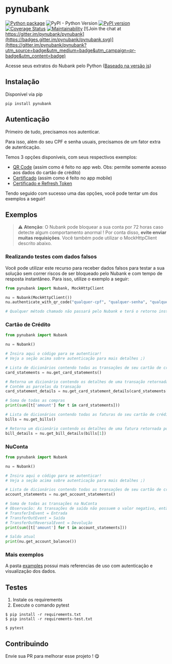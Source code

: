 # pynubank
[![Python package](https://github.com/andreroggeri/pynubank/actions/workflows/build.yml/badge.svg)](https://github.com/andreroggeri/pynubank/actions/workflows/build.yml)
![PyPI - Python Version](https://img.shields.io/pypi/pyversions/pynubank)
[![PyPI version](https://badge.fury.io/py/pynubank.svg)](https://badge.fury.io/py/pynubank)
[![Coverage Status](https://coveralls.io/repos/github/andreroggeri/pynubank/badge.svg?branch=master)](https://coveralls.io/github/andreroggeri/pynubank?branch=master)
[![Maintainability](https://api.codeclimate.com/v1/badges/e550387e85d315a212af/maintainability)](https://codeclimate.com/github/andreroggeri/pynubank/maintainability) [![Join the chat at https://gitter.im/pynubank/pynubank](https://badges.gitter.im/pynubank/pynubank.svg)](https://gitter.im/pynubank/pynubank?utm_source=badge&utm_medium=badge&utm_campaign=pr-badge&utm_content=badge)

Acesse seus extratos do Nubank pelo Python ([Baseado na versão js](https://github.com/Astrocoders/nubank-api))

## Instalação
Disponível via pip

`pip install pynubank`


## Autenticação
Primeiro de tudo, precisamos nos autenticar. 

Para isso, além do seu CPF e senha usuais, precisamos de um fator extra de autenticação.

Temos 3 opções disponíveis, com seus respectivos exemplos:
- [QR Code](https://github.com/andreroggeri/pynubank/blob/master/examples/login-qrcode.md) (assim como é feito no app web. Obs: permite somente acesso aos dados do cartão de crédito) 
- [Certificado](https://github.com/andreroggeri/pynubank/blob/master/examples/login-certificate.md) (assim como é feito no app mobile)
- [Certificado e Refresh Token](https://github.com/andreroggeri/pynubank/blob/master/examples/login-refresh-token.md)

Tendo seguido com sucesso uma das opções, você pode tentar um dos exemplos a seguir!

## Exemplos

> :warning:  **Atenção**: O Nubank pode bloquear a sua conta por 72 horas caso detecte algum comportamento anormal !
Por conta disso, **evite enviar muitas requisições**. Você também pode utilizar o MockHttpClient descrito abaixo.

### Realizando testes com dados falsos
Você pode utilizar este recurso para receber dados falsos para testar a sua solução sem correr riscos de ser bloqueado pelo Nubank e com tempo de resposta instantâneo. Para isso, utilize o exemplo a seguir:

```python
from pynubank import Nubank, MockHttpClient

nu = Nubank(MockHttpClient())
nu.authenticate_with_qr_code("qualquer-cpf", "qualquer-senha", "qualquer-coisa") # Essa linha funciona porque não estamos chamando o servidor do Nubank ;)

# Qualquer método chamado não passará pelo Nubank e terá o retorno instantâneo.
```


### Cartão de Crédito
```python
from pynubank import Nubank

nu = Nubank()

# Insira aqui o código para se autenticar!
# Veja a seção acima sobre autenticação para mais detalhes ;)

# Lista de dicionários contendo todas as transações de seu cartão de crédito
card_statements = nu.get_card_statements()

# Retorna um dicionário contendo os detalhes de uma transação retornada por get_card_statements()
# Contém as parcelas da transação
card_statement_details = nu.get_card_statement_details(card_statements[0])

# Soma de todas as compras
print(sum([t['amount'] for t in card_statements]))

# Lista de dicionários contendo todas as faturas do seu cartão de crédito
bills = nu.get_bills()

# Retorna um dicionário contendo os detalhes de uma fatura retornada por get_bills()
bill_details = nu.get_bill_details(bills[1])
```

### NuConta
```python
from pynubank import Nubank

nu = Nubank()

# Insira aqui o código para se autenticar!
# Veja a seção acima sobre autenticação para mais detalhes ;)

# Lista de dicionários contendo todas as transações de seu cartão de crédito
account_statements = nu.get_account_statements()

# Soma de todas as transações na NuConta
# Observacão: As transações de saída não possuem o valor negativo, então deve-se olhar a propriedade "__typename".
# TransferInEvent = Entrada
# TransferOutEvent = Saída
# TransferOutReversalEvent = Devolução
print(sum([t['amount'] for t in account_statements]))

# Saldo atual
print(nu.get_account_balance())
```

### Mais exemplos
A pasta [examples](./examples/) possui mais referencias de uso com autenticação e visualização dos dados.

## Testes
1. Instale os requirements
1. Execute o comando pytest

```
$ pip install -r requirements.txt
$ pip install -r requirements-test.txt

$ pytest
```

## Contribuindo

Envie sua PR para melhorar esse projeto ! 😋
